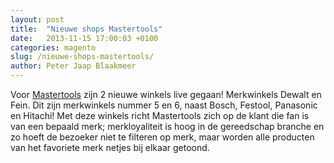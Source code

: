 ```yaml
---
layout: post
title:  "Nieuwe shops Mastertools"
date:   2013-11-15 17:00:03 +0100
categories: magento
slug: /nieuwe-shops-mastertools/
author: Peter Jaap Blaakmeer
---
```

Voor [Mastertools][mastertools-site] zijn 2 nieuwe winkels live gegaan! Merkwinkels Dewalt en Fein. Dit zijn merkwinkels nummer 5 en 6, naast Bosch, Festool, Panasonic en Hitachi! Met deze winkels richt Mastertools zich op de klant die fan is van een bepaald merk; merkloyaliteit is hoog in de gereedschap branche en zo hoeft de bezoeker niet te filteren op merk, maar worden alle producten van het favoriete merk netjes bij elkaar getoond.


[mastertools-site]: https://mastertools.nl

